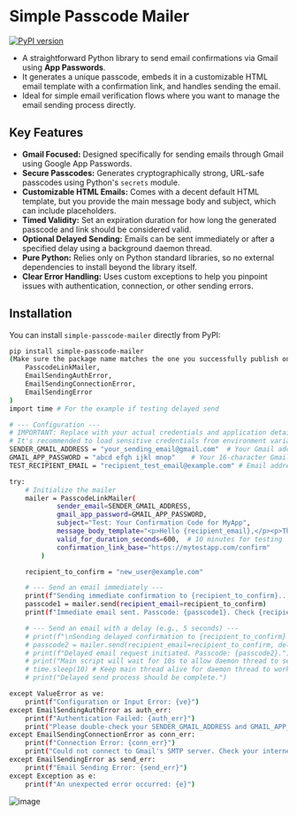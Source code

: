 # Simple Passcode Mailer

[![PyPI version](https://badge.fury.io/py/simple-passcode-mailer.svg)](https://badge.fury.io/py/simple-passcode-mailer) 
* A straightforward Python library to send email confirmations via Gmail using **App Passwords**. 
* It generates a unique passcode, embeds it in a customizable HTML email template with a confirmation link, and handles sending the email. 
* Ideal for simple email verification flows where you want to manage the email sending process directly.

## Key Features

* **Gmail Focused:** Designed specifically for sending emails through Gmail using Google App Passwords.
* **Secure Passcodes:** Generates cryptographically strong, URL-safe passcodes using Python's `secrets` module.
* **Customizable HTML Emails:** Comes with a decent default HTML template, but you provide the main message body and subject, which can include placeholders.
* **Timed Validity:** Set an expiration duration for how long the generated passcode and link should be considered valid.
* **Optional Delayed Sending:** Emails can be sent immediately or after a specified delay using a background daemon thread.
* **Pure Python:** Relies only on Python standard libraries, so no external dependencies to install beyond the library itself.
* **Clear Error Handling:** Uses custom exceptions to help you pinpoint issues with authentication, connection, or other sending errors.

## Installation

You can install `simple-passcode-mailer` directly from PyPI:

```bash
pip install simple-passcode-mailer
(Make sure the package name matches the one you successfully publish on PyPI.)Prerequisites for GmailTo use this library with your Gmail account, you must configure it to use an App Password:Enable 2-Step Verification on the Google Account you intend to send emails from. If it's not enabled, you won't be able to generate App Passwords.Generate an App Password:Go to your Google Account: https://myaccount.google.com/Navigate to the "Security" section.Under "How you sign in to Google," find and click on "App passwords." You might need to sign in again.If you don’t see this option, 2-Step Verification might not be set up correctly, or your account type/organization might restrict it.At the bottom, choose "Select app" and pick "Mail."Choose "Select device" and pick "Other (Custom name)." Give it a descriptive name like "My Python Confirmation App."Click "Generate."The App Password is the 16-character code displayed in the yellow bar. Copy this password (without spaces). This is what you'll use as the gmail_app_password when initializing the mailer. Keep it secure.Usage ExampleHere's how to use PasscodeLinkMailer to send a confirmation email:from simple_passcode_mailer import (
    PasscodeLinkMailer,
    EmailSendingAuthError,
    EmailSendingConnectionError,
    EmailSendingError
)
import time # For the example if testing delayed send

# --- Configuration ---
# IMPORTANT: Replace with your actual credentials and application details.
# It's recommended to load sensitive credentials from environment variables or a secure config.
SENDER_GMAIL_ADDRESS = "your_sending_email@gmail.com"  # Your Gmail address
GMAIL_APP_PASSWORD = "abcd efgh ijkl mnop"    # Your 16-character Gmail App Password (no spaces)
TEST_RECIPIENT_EMAIL = "recipient_test_email@example.com" # Email address to send the test to

try:
    # Initialize the mailer
    mailer = PasscodeLinkMailer(
            sender_email=SENDER_GMAIL_ADDRESS,
            gmail_app_password=GMAIL_APP_PASSWORD,
            subject="Test: Your Confirmation Code for MyApp",
            message_body_template="<p>Hello {recipient_email},</p><p>This is a test email from PasscodeLinkMailer. Your code is {passcode}.</p><p>This link is valid for {validity_duration}.</p><p>Confirmation link: {full_confirmation_link}</p>",
            valid_for_duration_seconds=600,  # 10 minutes for testing
            confirmation_link_base="https://mytestapp.com/confirm"
        )

    recipient_to_confirm = "new_user@example.com"

    # --- Send an email immediately ---
    print(f"Sending immediate confirmation to {recipient_to_confirm}...")
    passcode1 = mailer.send(recipient_email=recipient_to_confirm)
    print(f"Immediate email sent. Passcode: {passcode1}. Check {recipient_to_confirm}.")

    # --- Send an email with a delay (e.g., 5 seconds) ---
    # print(f"\nSending delayed confirmation to {recipient_to_confirm} (5s delay)...")
    # passcode2 = mailer.send(recipient_email=recipient_to_confirm, delay_seconds=5)
    # print(f"Delayed email request initiated. Passcode: {passcode2}.")
    # print("Main script will wait for 10s to allow daemon thread to send...")
    # time.sleep(10) # Keep main thread alive for daemon thread to work
    # print("Delayed send process should be complete.")

except ValueError as ve:
    print(f"Configuration or Input Error: {ve}")
except EmailSendingAuthError as auth_err:
    print(f"Authentication Failed: {auth_err}")
    print("Please double-check your SENDER_GMAIL_ADDRESS and GMAIL_APP_PASSWORD, and ensure 2FA/App Password is set up correctly.")
except EmailSendingConnectionError as conn_err:
    print(f"Connection Error: {conn_err}")
    print("Could not connect to Gmail's SMTP server. Check your internet connection or firewall.")
except EmailSendingError as send_err:
    print(f"Email Sending Error: {send_err}")
except Exception as e:
    print(f"An unexpected error occurred: {e}")
```

![image](https://github.com/user-attachments/assets/d2bed1e8-c531-4d2e-ac23-ad2b0431bb74)
